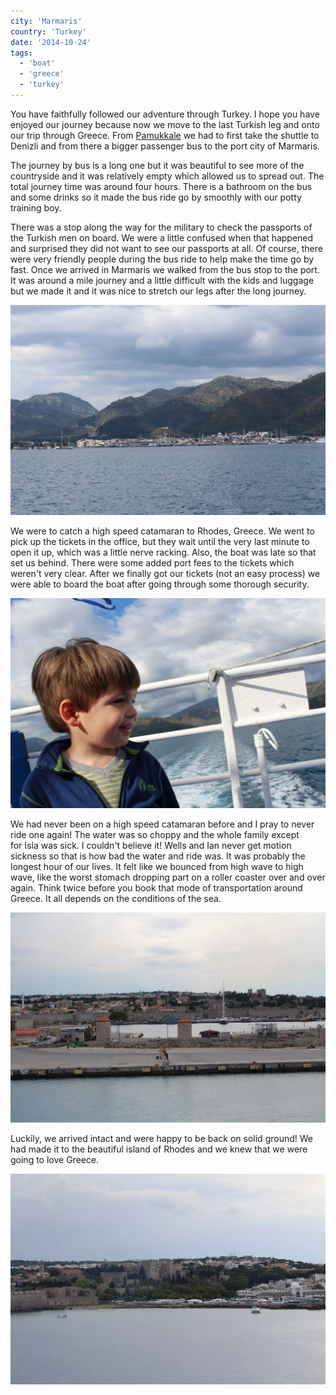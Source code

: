 ```yaml
---
city: 'Marmaris'
country: 'Turkey'
date: '2014-10-24'
tags:
  - 'boat'
  - 'greece'
  - 'turkey'
---
```


You have faithfully followed our adventure through Turkey. I hope you have enjoyed our journey because now we move to the last Turkish leg and onto our trip through Greece. From [Pamukkale](http://youngmodernmama.com/2014/10/traveling-abroad-pamukkale/ 'Traveling Abroad: Pamukkale') we had to first take the shuttle to Denizli and from there a bigger passenger bus to the port city of Marmaris.

The journey by bus is a long one but it was beautiful to see more of the countryside and it was relatively empty which allowed us to spread out. The total journey time was around four hours. There is a bathroom on the bus and some drinks so it made the bus ride go by smoothly with our potty training boy.

There was a stop along the way for the military to check the passports of the Turkish men on board. We were a little confused when that happened and surprised they did not want to see our passports at all. Of course, there were very friendly people during the bus ride to help make the time go by fast. Once we arrived in Marmaris we walked from the bus stop to the port. It was around a mile journey and a little difficult with the kids and luggage but we made it and it was nice to stretch our legs after the long journey.

![Marmaris port](images/10369047_10100614721315554_5417227492037844633_o.webp)

We were to catch a high speed catamaran to Rhodes, Greece. We went to pick up the tickets in the office, but they wait until the very last minute to open it up, which was a little nerve racking. Also, the boat was late so that set us behind. There were some added port fees to the tickets which weren't very clear. After we finally got our tickets (not an easy process) we were able to board the boat after going through some thorough security.

![Wells saying goodbye to Turkey (before the rough waves and sea sickness came)](images/10353426_10100614721305574_6826027516051123817_o.webp)

We had never been on a high speed catamaran before and I pray to never ride one again! The water was so choppy and the whole family except for Isla was sick. I couldn't believe it! Wells and Ian never get motion sickness so that is how bad the water and ride was. It was probably the longest hour of our lives. It felt like we bounced from high wave to high wave, like the worst stomach dropping part on a roller coaster over and over again. Think twice before you book that mode of transportation around Greece. It all depends on the conditions of the sea.

![The port of Rhodes](images/10379567_10100614726130904_764522900459403260_o.webp)

Luckily, we arrived intact and were happy to be back on solid ground! We had made it to the beautiful island of Rhodes and we knew that we were going to love Greece.

![We made it to Rhodes! ](images/10273099_10100614726190784_4620756788340320326_o.webp)
